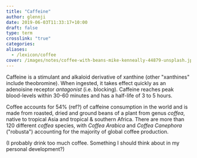 ```yaml
---
title: "Caffeine"
author: glennji
date: 2019-06-03T11:33:17+10:00
draft: false
type: term
crosslink: "true"
categories:
aliases:
  - /lexicon/coffee
cover: /images/notes/coffee-with-beans-mike-kenneally-44879-unsplash.jpg
---
```

Caffeine is a stimulant and alkaloid derivative of xanthine (other "xanthines" include theobromine). When ingested, it takes effect quickly as an adenoisine receptor _antagonist_ (i.e. blocking). Caffeine reaches peak blood-levels within 30-60 minutes and has a half-life of 3 to 5 hours.

Coffee accounts for 54% (ref?) of caffeine consumption in the world and is made from roasted, dried and ground beans of a plant from genus _coffea_, native to tropical Asia and tropical & southern Africa. There are more than 120 different _coffea_ species, with _Coffea Arabica_ and _Coffea Canephora_ ("robusta") accounting for the majority of global coffee production.

(I probably drink too much coffee. Something I should think about in my personal development?)
